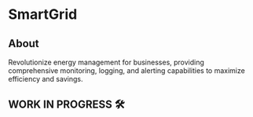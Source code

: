 # SmartGrid

## About
Revolutionize energy management for businesses, providing comprehensive monitoring, logging, and alerting capabilities to maximize efficiency and savings.

## WORK IN PROGRESS 🛠️